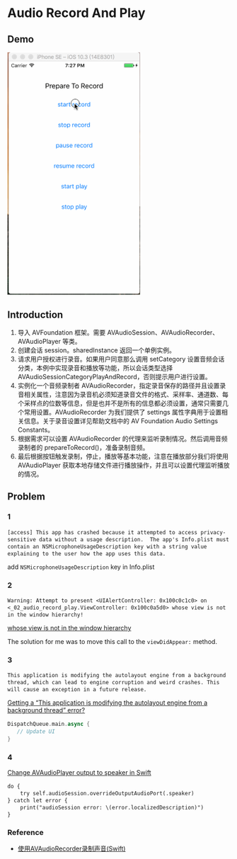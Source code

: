 # Audio Record And Play

## Demo

<img src="./002-demo.gif" alt="Audio Record And Play - demo" width="300" />

## Introduction
1. 导入 AVFoundation 框架。需要 AVAudioSession、AVAudioRecorder、AVAudioPlayer 等类。
2. 创建会话 session。sharedInstance 返回一个单例实例。
3. 请求用户授权进行录音。如果用户同意那么调用 setCategory 设置音频会话分类，本例中实现录音和播放等功能，所以会话类型选择 AVAudioSessionCategoryPlayAndRecord，否则提示用户进行设置。
4. 实例化一个音频录制者 AVAudioRecorder，指定录音保存的路径并且设置录音相关属性，注意因为录音机必须知道录音文件的格式、采样率、通道数、每个采样点的位数等信息，但是也并不是所有的信息都必须设置，通常只需要几个常用设置。AVAudioRecorder 为我们提供了 settings 属性字典用于设置相关信息。关于录音设置详见帮助文档中的 AV Foundation Audio Settings Constants。
5. 根据需求可以设置 AVAudioRecorder 的代理来监听录制情况。然后调用音频录制者的 prepareToRecord()，准备录制音频。
6. 最后根据按钮触发录制，停止，播放等基本功能，注意在播放部分我们将使用 AVAudioPlayer 获取本地存储文件进行播放操作，并且可以设置代理监听播放的情况。

## Problem

### 1
```
[access] This app has crashed because it attempted to access privacy-sensitive data without a usage description.  The app's Info.plist must contain an NSMicrophoneUsageDescription key with a string value explaining to the user how the app uses this data.
```

add `NSMicrophoneUsageDescription` key in Info.plist

### 2
```
Warning: Attempt to present <UIAlertController: 0x100c0c1c0> on <_02_audio_record_play.ViewController: 0x100c0a5d0> whose view is not in the window hierarchy!
```

[whose view is not in the window hierarchy](https://stackoverflow.com/questions/11862883/whose-view-is-not-in-the-window-hierarchy)

The solution for me was to move this call to the `viewDidAppear:` method.

### 3
```
This application is modifying the autolayout engine from a background thread, which can lead to engine corruption and weird crashes. This will cause an exception in a future release.
```

[Getting a “This application is modifying the autolayout engine from a background thread” error?](https://stackoverflow.com/questions/28302019/getting-a-this-application-is-modifying-the-autolayout-engine-from-a-background)

```Swift
DispatchQueue.main.async {
   // Update UI
}
```

### 4
[Change AVAudioPlayer output to speaker in Swift](https://stackoverflow.com/questions/28630833/change-avaudioplayer-output-to-speaker-in-swift)
```
do {
    try self.audioSession.overrideOutputAudioPort(.speaker)
} catch let error {
    print("audioSession error: \(error.localizedDescription)")
}
```

### Reference

- [使用AVAudioRecorder录制声音(Swift)](http://blog.csdn.net/longshihua/article/details/52312284)
